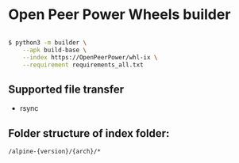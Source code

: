 # Open Peer Power Wheels builder

```sh

$ python3 -m builder \
    --apk build-base \
    --index https://OpenPeerPower/whl-ix \
    --requirement requirements_all.txt
```

## Supported file transfer

- rsync

## Folder structure of index folder:

`/alpine-{version}/{arch}/*`
